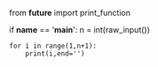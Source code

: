 from __future__ import print_function

if __name__ == '__main__':
    n = int(raw_input())

    for i in range(1,n+1):
        print(i,end='')
